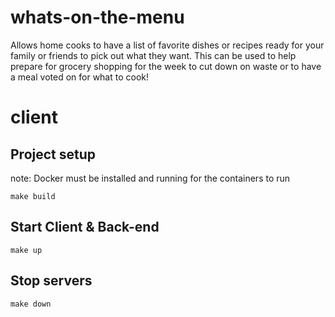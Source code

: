 # whats-on-the-menu
Allows home cooks to have a list of favorite dishes or recipes ready for your family or friends to pick out what they want. This can be used to help prepare for grocery shopping for the week to cut down on waste or to have a meal voted on for what to cook!


# client
## Project setup
note: Docker must be installed and running for the containers to run
```
make build
```

## Start Client & Back-end
```
make up
```

## Stop servers
```
make down
```